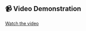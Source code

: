 <!-- 

Repo:
https://github.com/degu0055/FunctionAppswithOutputBindings 

-->

## 📹 Video Demonstration

[Watch the video](https://www.youtube.com/watch?v=VIDEO_ID_HERE)


